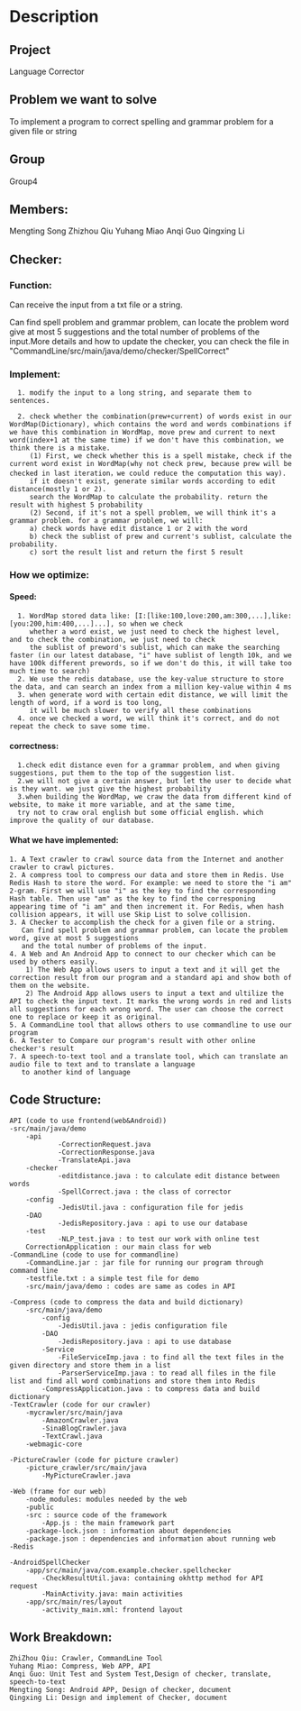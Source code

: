 # Description

## Project

Language Corrector

## Problem we want to solve

To implement a program to correct spelling and grammar problem for a given file or string

## Group

Group4

## Members:

Mengting Song
Zhizhou Qiu
Yuhang Miao
Anqi Guo
Qingxing Li

## Checker:

### Function:

Can receive the input from a txt file or a string.

Can find spell problem and grammar problem, can locate the problem word give at most 5 suggestions and the total number of problems of the input.More details and how to update the checker, you can check the file in "CommandLine/src/main/java/demo/checker/SpellCorrect"

### Implement:

      1. modify the input to a long string, and separate them to sentences.

      2. check whether the combination(prew+current) of words exist in our WordMap(Dictionary), which contains the word and words combinations if we have this combination in WordMap, move prew and current to next word(index+1 at the same time) if we don't have this combination, we think there is a mistake.
         (1) First, we check whether this is a spell mistake, check if the current word exist in WordMap(why not check prew, because prew will be checked in last iteration，we could reduce the computation this way).
         if it doesn't exist, generate similar words according to edit distance(mostly 1 or 2).
         search the WordMap to calculate the probability. return the result with highest 5 probability
         (2) Second, if it's not a spell problem, we will think it's a grammar problem. for a grammar problem, we will:
         a) check words have edit distance 1 or 2 with the word
         b) check the sublist of prew and current's sublist, calculate the probability.
         c) sort the result list and return the first 5 result

### How we optimize:

#### Speed:

      1. WordMap stored data like: [I:[like:100,love:200,am:300,...],like:[you:200,him:400,...]...], so when we check
         whether a word exist, we just need to check the highest level, and to check the combination, we just need to check
         the sublist of preword's sublist, which can make the searching faster (in our latest database, "i" have sublist of length 10k, and we have 100k different prewords, so if we don't do this, it will take too much time to search)
      2. We use the redis database, use the key-value structure to store the data, and can search an index from a million key-value within 4 ms
      3. when generate word with certain edit distance, we will limit the length of word, if a word is too long,
         it will be much slower to verify all these combinations
      4. once we checked a word, we will think it's correct, and do not repeat the check to save some time.

#### correctness:

      1.check edit distance even for a grammar problem, and when giving suggestions, put them to the top of the suggestion list.
      2.we will not give a certain answer, but let the user to decide what is they want. we just give the highest probability
      3.when building the WordMap, we craw the data from different kind of website, to make it more variable, and at the same time,
      try not to craw oral english but some official english. which improve the quality of our database.

#### What we have implemented:

    1. A Text crawler to crawl source data from the Internet and another crawler to crawl pictures.
    2. A compress tool to compress our data and store them in Redis. Use Redis Hash to store the word. For example: we need to store the "i am" 2-gram. First we will use "i" as the key to find the corresponding Hash table. Then use "am" as the key to find the corresponing appearing time of "i am" and then increment it. For Redis, when hash collision appears, it will use Skip List to solve collision.
    3. A Checker to accomplish the check for a given file or a string.
       Can find spell problem and grammar problem, can locate the problem word, give at most 5 suggestions
       and the total number of problems of the input.
    4. A Web and An Android App to connect to our checker which can be used by others easily. 
        1) The Web App allows users to input a text and it will get the correction result from our program and a standard api and show both of them on the website.
        2) The Android App allows users to input a text and ultilize the API to check the input text. It marks the wrong words in red and lists all suggestions for each wrong word. The user can choose the correct one to replace or keep it as original.
    5. A CommandLine tool that allows others to use commandline to use our program
    6. A Tester to Compare our program's result with other online checker's result
    7. A speech-to-text tool and a translate tool, which can translate an audio file to text and to translate a language
       to another kind of language

## Code Structure:

    API (code to use frontend(web&Android))
    -src/main/java/demo
        -api
                -CorrectionRequest.java
                -CorrectionResponse.java
                -TranslateApi.java
        -checker
                -editdistance.java : to calculate edit distance between words
                -SpellCorrect.java : the class of corrector
        -config
                -JedisUtil.java : configuration file for jedis
        -DAO
                -JedisRepository.java : api to use our database
        -test
                -NLP_test.java : to test our work with online test
        CorrectionApplication : our main class for web
    -CommandLine (code to use for commandline)
        -CommandLine.jar : jar file for running our program through command line
        -testfile.txt : a simple test file for demo
        -src/main/java/demo : codes are same as codes in API

    -Compress (code to compress the data and build dictionary)
        -src/main/java/demo
            -config
                -JedisUtil.java : jedis configuration file
            -DAO
                -JedisRepository.java : api to use database
            -Service
                -FileServiceImp.java : to find all the text files in the given directory and store them in a list
                -ParserServiceImp.java : to read all files in the file list and find all word combinations and store them into Redis
            -CompressApplication.java : to compress data and build dictionary
    -TextCrawler (code for our crawler)
        -mycrawler/src/main/java
            -AmazonCrawler.java
            -SinaBlogCrawler.java
            -TextCrawl.java
        -webmagic-core

    -PictureCrawler (code for picture crawler)
        -picture_crawler/src/main/java
            -MyPictureCrawler.java

    -Web (frame for our web)
        -node_modules: modules needed by the web
        -public
        -src : source code of the framework
            -App.js : the main framework part
        -package-lock.json : information about dependencies
        -package.json : dependencies and information about running web
    -Redis

    -AndroidSpellChecker
    	-app/src/main/java/com.example.checker.spellchecker
        	-CheckResultUtil.java: containing okhttp method for API request
            -MainActivity.java: main activities
        -app/src/main/res/layout
        	-activity_main.xml: frontend layout

## Work Breakdown:

    ZhiZhou Qiu: Crawler, CommandLine Tool
    Yuhang Miao: Compress, Web APP, API
    Anqi Guo: Unit Test and System Test,Design of checker, translate, speech-to-text
    Mengting Song: Android APP, Design of checker, document
    Qingxing Li: Design and implement of Checker, document
